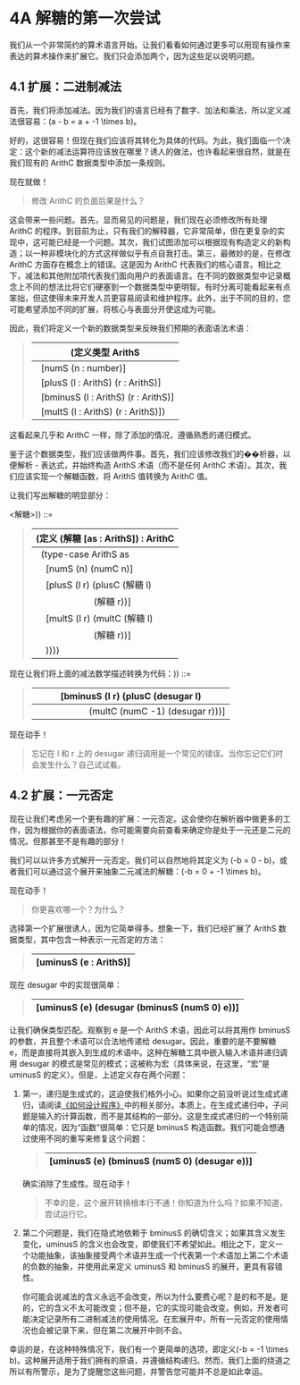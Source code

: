 # 4A 解糖的第一次尝试

我们从一个非常简约的算术语言开始。让我们看看如何通过更多可以用现有操作来表达的算术操作来扩展它。我们只会添加两个，因为这些足以说明问题。

## 4.1 扩展：二进制减法

首先，我们将添加减法。因为我们的语言已经有了数字、加法和乘法，所以定义减法很容易：\(a - b = a + -1 \times b\)。

好的，这很容易！但现在我们应该将其转化为具体的代码。为此，我们面临一个决定：这个新的减法运算符应该放在哪里？诱人的做法，也许看起来很自然，就是在我们现有的 ArithC 数据类型中添加一条规则。

现在就做！

> 修改 ArithC 的负面后果是什么？

这会带来一些问题。首先，显而易见的问题是，我们现在必须修改所有处理 ArithC 的程序。到目前为止，只有我们的解释器，它非常简单，但在更复杂的实现中，这可能已经是一个问题。其次，我们试图添加可以根据现有构造定义的新构造；以一种非模块化的方式这样做似乎有点自我打击。第三，最微妙的是，在修改 ArithC 方面存在概念上的错误。这是因为 ArithC 代表我们的核心语言。相比之下，减法和其他附加项代表我们面向用户的表面语言。在不同的数据类型中记录概念上不同的想法比将它们硬塞到一个数据类型中更明智。有时分离可能看起来有点笨拙，但这使得未来开发人员更容易阅读和维护程序。此外，出于不同的目的，您可能希望添加不同的扩展，将核心与表面分开使这成为可能。

因此，我们将定义一个新的数据类型来反映我们预期的表面语法术语：

> | (定义类型 ArithS |
> | --- |
> |   [numS (n : number)] |
> |   [plusS (l : ArithS) (r : ArithS)] |
> |   [bminusS (l : ArithS) (r : ArithS)] |
> |   [multS (l : ArithS) (r : ArithS)]) |

这看起来几乎和 ArithC 一样，除了添加的情况，遵循熟悉的递归模式。

鉴于这个数据类型，我们应该做两件事。首先，我们应该修改我们的��析器，以便解析 - 表达式，并始终构造 ArithS 术语（而不是任何 ArithC 术语）。其次，我们应该实现一个解糖函数，将 ArithS 值转换为 ArithC 值。

让我们写出解糖的明显部分：

<解糖>)) ::=

> | (定义 (解糖 [as : ArithS]) : ArithC |
> | --- |
> |   (type-case ArithS as |
> |     [numS (n) (numC n)] |
> |     [plusS (l r) (plusC (解糖 l) |
> |                         (解糖 r))] |
> |     [multS (l r) (multC (解糖 l) |
> |                         (解糖 r))] |
> |     <bminusS-case>)))) |

现在让我们将上面的减法数学描述转换为代码：<bminusS-case>)) ::=

> | [bminusS (l r) (plusC (desugar l) |
> | --- |
> |                       (multC (numC -1) (desugar r)))] |

现在动手！

> 忘记在 l 和 r 上的 desugar 递归调用是一个常见的错误。当你忘记它们时会发生什么？自己试试看。

## 4.2 扩展：一元否定

现在让我们考虑另一个更有趣的扩展：一元否定。这会使你在解析器中做更多的工作，因为根据你的表面语法，你可能需要向前查看来确定你是处于一元还是二元的情况。但那甚至不是有趣的部分！

我们可以以许多方式解开一元否定。我们可以自然地将其定义为 \(-b = 0 - b\)，或者我们可以通过这个展开来抽象二元减法的解糖：\(-b = 0 + -1 \times b\)。

现在动手！

> 你更喜欢哪一个？为什么？

选择第一个扩展很诱人，因为它简单得多。想象一下，我们已经扩展了 ArithS 数据类型，其中包含一种表示一元否定的方法：

> | [uminusS (e : ArithS)] |
> | --- |

现在 desugar 中的实现很简单：

> | [uminusS (e) (desugar (bminusS (numS 0) e))] |
> | --- |

让我们确保类型匹配。观察到 e 是一个 ArithS 术语，因此可以将其用作 bminusS 的参数，并且整个术语可以合法地传递给 desugar。因此，重要的是不要解糖 e，而是直接将其嵌入到生成的术语中。这种在解糖工具中嵌入输入术语并递归调用 desugar 的模式是常见的模式；这被称为宏（具体来说，在这里，“宏”是 uminusS 的定义）。但是，上述定义存在两个问题： 

1.  第一，递归是生成式的，这迫使我们格外小心。如果你之前没听说过生成式递归，请阅读[《如何设计程序》](http://www.htdp.org/)中的相关部分。本质上，在生成式递归中，子问题是输入的计算函数，而不是其结构的一部分。这是生成式递归的一个特别简单的情况，因为“函数”很简单：它只是 bminusS 构造函数。我们可能会想通过使用不同的重写来修复这个问题：

    > | [uminusS (e) (bminusS (numS 0) (desugar e))] |
    > | --- |

    确实消除了生成性。现在动手！

    > 不幸的是，这个展开转换根本行不通！你知道为什么吗？如果不知道，尝试运行它。

1.  第二个问题是，我们在隐式地依赖于 bminusS 的确切含义；如果其含义发生变化，uminusS 的含义也会改变，即使我们不希望如此。相比之下，定义一个功能抽象，该抽象接受两个术语并生成一个代表第一个术语加上第二个术语的负数的抽象，并使用此来定义 uminusS 和 bminusS 的展开，更具有容错性。

    你可能会说减法的含义永远不会改变，所以为什么要费心呢？是的和不是。是的，它的含义不太可能改变；但不是，它的实现可能会改变。例如，开发者可能决定记录所有二进制减法的使用情况。在宏展开中，所有一元否定的使用情况也会被记录下来，但在第二次展开中则不会。

幸运的是，在这种特殊情况下，我们有一个更简单的选项，即定义\(-b = -1 \times b\)。这种展开适用于我们拥有的原语，并遵循结构递归。然而，我们上面的绕道之所以有所警示，是为了提醒您这些问题，并警告您可能并不总是如此幸运。

